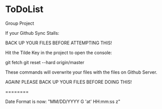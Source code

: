 ToDoList
========

Group Project

If your Github Sync Stalls:

BACK UP YOUR FILES BEFORE ATTEMPTING THIS!

Hit the Tilde Key in the project to open the console:

git fetch
git reset --hard origin/master

These commands will overwrite your files with the files on Github Server.

AGAIN! PLEASE BACK UP YOUR FILES BEFORE DOING THIS!

========

Date Format is now:
"MM/DD/YYYY G 'at' HH:mm:ss z"